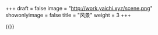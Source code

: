 +++
draft = false
image = "http://work.yaichi.xyz/scene.png"
showonlyimage = false
title = "风景"
weight = 3
+++

{{<lightbox src="http://work.yaichi.xyz/scene.png">}}

